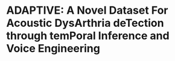 # ADAPTIVE: A Novel Dataset For Acoustic DysArthria deTection through temPoral Inference and Voice Engineering
